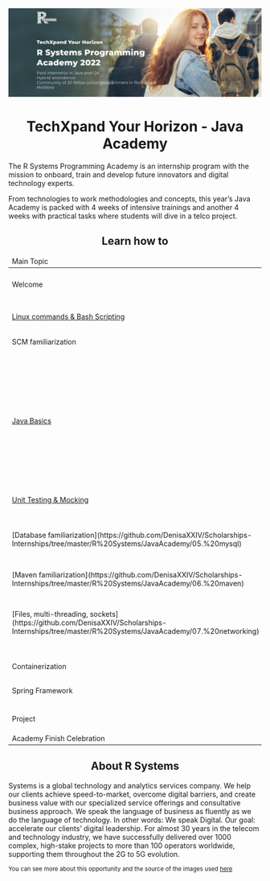<div align="center">
  <img width="1188" alt="TechXpand Your Horizon  banner" src="https://github.com/DenisaXXIV/Scholarships-Internships/blob/master/R%20Systems/util/banner.png">
  
  <h1>TechXpand Your Horizon - Java Academy</h1>
</div>
  
The R Systems Programming Academy is an internship program with the mission to onboard, train and develop future innovators and digital technology experts.

From technologies to work methodologies and concepts, this year’s Java Academy is packed with 4 weeks of intensive trainings and another 4 weeks with practical tasks where students will dive in a telco project.

<div align="center">
<h2>Learn how to</h2>
</div>

<table>
  <thead>
    <tr>
      <td>Main Topic</td>
      <td>Start</td>
      <td>Agenda</td>
    </tr>
  </thead>
  <tbody>
    <!--___________________________________________  WELCOME _______________________________________________________-->
    <tr>
      <td rowspan=3>Welcome</td>
      <td rowspan=3>05 sept</td>
      <td>Greeting Meeting</td>
    </tr>
    <tr>
      <td>IT Induction</td>
    </tr>
    <tr>
      <td>HR Induction</td>
    </tr>
    <!--___________________________________________ LINUX _______________________________________________________-->
    <tr>
      <td rowspan=2><a href="https://github.com/DenisaXXIV/Scholarships-Internships/tree/master/R%20Systems/JavaAcademy/01.%20Linux">Linux commands & Bash Scripting</a></td>
      <td><a href="https://github.com/DenisaXXIV/Scholarships-Internships/blob/master/R%20Systems/JavaAcademy/01.%20Linux/Day_1/Linux_tema1.txt">6 sept</td>
      <td>general overview, useful commands, compiling and running a java program</td>
    </tr>
    <tr>
      <td><a href="https://github.com/DenisaXXIV/Scholarships-Internships/tree/master/R%20Systems/JavaAcademy/01.%20Linux/Day_2">7sept</a></td>
      <td>authorized key, scripting, conditionals</td>
    </tr>
    <!--___________________________________________ GIT _______________________________________________________-->
    <tr>
      <td>SCM familiarization</td>
      <td>8 sept</td>
      <td>Version Control system, GIT, GIT commands, CTS GitLab</td>
    </tr>
    <!--___________________________________________ BASICS _______________________________________________________-->
    <tr>
      <td rowspan=7><a href="https://github.com/DenisaXXIV/Scholarships-Internships/tree/master/R%20Systems/JavaAcademy/03.%20java">Java Basics</a></td>
      <td><a href="https://github.com/DenisaXXIV/Scholarships-Internships/blob/master/R%20Systems/JavaAcademy/03.%20java/JavaDay1/Parallelogram.java">9 sept</a></td>
      <td>IDE </td>
    </tr>
    <tr>
      <td><a href="https://github.com/DenisaXXIV/Scholarships-Internships/tree/master/R%20Systems/JavaAcademy/03.%20java/JavaDay">12 sept</a></td>
      <td>clean code, jar file, pack code, "javac" si "java"</td>
    </tr>
    <tr>
      <td><a href="https://github.com/DenisaXXIV/Scholarships-Internships/tree/master/R%20Systems/JavaAcademy/03.%20java/JavaDay3">13 sept</a></td>
      <td>logging, rotating logs</td>
    </tr>
    <tr>
      <td><a href="https://github.com/DenisaXXIV/Scholarships-Internships/tree/master/R%20Systems/JavaAcademy/03.%20java/JavaDay4">14 sept</a></td>
      <td>OOP concepts, complex data types, object cloning</td>
    </tr>
    <tr>
      <td><a href="https://github.com/DenisaXXIV/Scholarships-Internships/tree/master/R%20Systems/JavaAcademy/03.%20java/JavaDay5">15 sept</a></td>
      <td>algorithms, memory allocation, optimizations</td>
    </tr>
    <tr>
      <td></a href="https://github.com/DenisaXXIV/Scholarships-Internships/tree/master/R%20Systems/JavaAcademy/03.%20java/JavaDay6">16 sept</a></td>
      <td>serialization/deserialization, JSON, GSON, YAML</td>
    </tr>
    <tr>
      <td>19 sept</td>
      <td>JMS( queues, topics)</td>
    </tr>
    <!--___________________________________________ UNIT TESTING _______________________________________________________-->
    <tr>
      <td><a href="https://github.com/DenisaXXIV/Scholarships-Internships/tree/master/R%20Systems/JavaAcademy/04.%20unit-tests/BankApplication">Unit Testing & Mocking</a></td>
      <td>20 sept</td>
      <td>JUnit, Mockito Framework</td>
    </tr>
    <!--___________________________________________ MySQL _______________________________________________________-->
    <tr>
      <td rowspan=3>[Database familiarization](https://github.com/DenisaXXIV/Scholarships-Internships/tree/master/R%20Systems/JavaAcademy/05.%20mysql)</td>
      <td>21 sept</td>
      <td>[MySQL](https://github.com/DenisaXXIV/Scholarships-Internships/blob/master/R%20Systems/JavaAcademy/05.%20mysql/Day1.txt)</td>
    </tr>
    <tr>
      <td>22 sept</td>
      <td>[JDBC](https://github.com/DenisaXXIV/Scholarships-Internships/blob/master/R%20Systems/JavaAcademy/05.%20mysql/day2.txt)</td>
    </tr>
    <tr>
      <td>23 sept</td>
      <td>Hibernate</td>
    </tr>
    <!--___________________________________________ MAVEN _______________________________________________________-->
    <tr>
      <td>[Maven familiarization](https://github.com/DenisaXXIV/Scholarships-Internships/tree/master/R%20Systems/JavaAcademy/06.%20maven)</td>
      <td>26 sept</td>
      <td>Basic operations, goals, plugins, multi-module projects, versioning concepts</td>
    </tr>
    <!--___________________________________________ MULTI-THREADING & SOCKETS _______________________________________________________-->
    <tr>
      <td rowspan=3>[Files, multi-threading, sockets](https://github.com/DenisaXXIV/Scholarships-Internships/tree/master/R%20Systems/JavaAcademy/07.%20networking)</td>
      <td>27 sept</td>
      <td>[files management](https://github.com/DenisaXXIV/Scholarships-Internships/tree/master/R%20Systems/JavaAcademy/07.%20networking/Day1-Networking)</td>
    </tr>
    <tr>
      <td>28 sept</td>
      <td>concurrency</td>
    </tr>
    <tr>
      <td>29 sept</td>
      <td>networking</td>
    </tr>
    <!--___________________________________________ DOCKER _______________________________________________________-->
    <tr>
      <td>Containerization</td>
      <td>30 sept</td>
      <td>Docker, Dockerfile, Nexus</td>
    </tr>
    <!--___________________________________________ SPRING _______________________________________________________-->
    <tr>
      <td>Spring Framework</td>
      <td>3 oct - 7 oct </td>
      <td>Spring Core & Boot/ Microservices, Spring REST, Spring-data</td>
    </tr>
    <!--___________________________________________ PROJECT _______________________________________________________-->
    <tr>
      <td>Project</td>
      <td>10 oct - 3 nov</td>
      <td>Group project with all participants</td>
    </tr>
    <!--___________________________________________ FINAL _______________________________________________________-->
    <tr>
      <td>Academy Finish Celebration</td>
      <td>4 nov</td>
      <td>Project presentation, Celebration</td>
    </tr>
  </tbody>
<table>

<div align="center">
<h2>About R Systems</h2>
</div>

Systems is a global technology and analytics services company. We help our clients achieve speed-to-market, overcome digital barriers, and create business value with our specialized service offerings and consultative business approach.
We speak the language of business as fluently as we do the language of technology. In other words: We speak Digital. Our goal: accelerate our clients’ digital leadership.
For almost 30 years in the telecom and technology industry, we have successfully delivered over 1000 complex, high-stake projects to more than 100 operators worldwide, supporting them throughout the 2G to 5G evolution.


<sup>You can see more about this opportunity and the source of the images used [here](https://eu.rsystems.com/)</sup>
